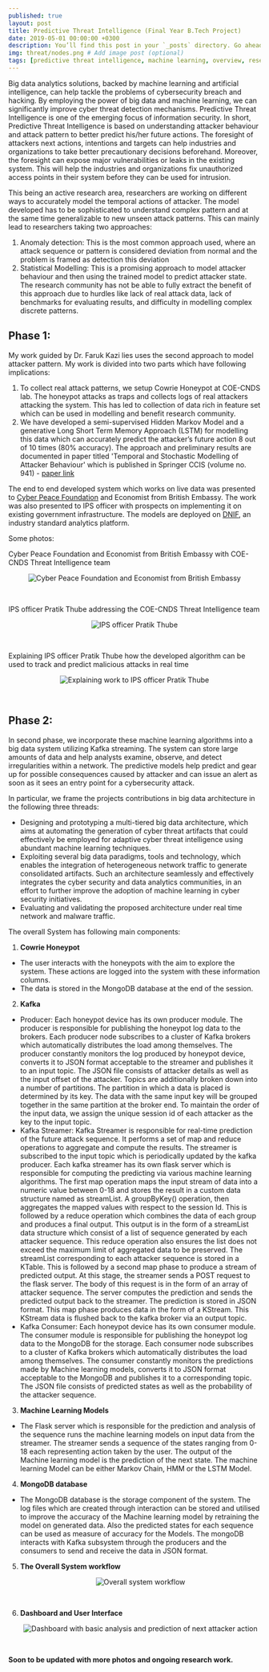 ```yaml
---
published: true
layout: post
title: Predictive Threat Intelligence (Final Year B.Tech Project)
date: 2019-05-01 00:00:00 +0300
description: You’ll find this post in your `_posts` directory. Go ahead and edit it and re-build the site to see your changes. # Add post description (optional)
img: threat/nodes.png # Add image post (optional)
tags: [predictive threat intelligence, machine learning, overview, research paper] # add tag
---
```


Big data analytics solutions, backed by machine learning and artificial intelligence, can help tackle the problems of cybersecurity breach and hacking. By employing the power of big data and machine learning, we can significantly improve cyber threat detection mechanisms. Predictive Threat Intelligence is one of the emerging focus of information security. In short, Predictive Threat Intelligence is based on understanding attacker behaviour and attack pattern to better predict his/her future actions. The foresight of attackers next actions, intentions and targets can help industries and organizations to take better precautionary decisions beforehand. Moreover, the foresight can expose major vulnerabilities or leaks in the existing system. This will help the industries and organizations fix unauthorized access points in their system before they can be used for intrusion. 

This being an active research area, researchers are working on different ways to accurately model the temporal actions of attacker. The model developed has to be sophisticated to understand complex pattern and at the same time generalizable to new unseen attack patterns. This can mainly lead to researchers taking two approaches:
1. Anomaly detection: This is the most common approach used, where an attack sequence or pattern is considered deviation from normal and the problem is framed as detection this deviation
2. Statistical Modelling: This is a promising approach to model attacker behaviour and then using the trained model to predict attacker state. The research community has not be able to fully extract the benefit of this approach due to hurdles like lack of real attack data, lack of benchmarks for evaluating results, and difficulty in modelling complex discrete patterns.

## Phase 1:
My work guided by Dr. Faruk Kazi lies uses the second approach to model attacker pattern. My work is divided into two parts which have following implications:
1. To collect real attack patterns, we setup Cowrie Honeypot at COE-CNDS lab. The honeypot attacks as traps and collects logs of real attackers attacking the system. This has led to collection of data rich in feature set which can be used in modelling and benefit research community.
2. We have developed a semi-supervised Hidden Markov Model and a generative Long Short Term Memory Approach (LSTM) for modelling this data which can accurately predict the attacker’s future action 8 out of 10 times (80% accuracy). The approach and preliminary results are documented in paper titled 'Temporal and Stochastic Modelling of Attacker Behaviour' which is published in Springer CCIS (volume no. 941) - [paper link](https://link.springer.com/chapter/10.1007/978-981-13-3582-2_3)

The end to end developed system which works on live data was presented to [Cyber Peace Foundation](https://www.cyberpeace.org/) and Economist from British Embassy. The work was also presented to IPS officer with prospects on implementing it on existing government infrastructure. The models are deployed on [DNIF](https://dnif.it/), an industry standard analytics platform.

Some photos:

Cyber Peace Foundation and Economist from British Embassy with COE-CNDS Threat Intelligence team
<p align="center">
<img src="{{site.baseurl}}/assets/img/threat/team.jpg" alt="Cyber Peace Foundation and Economist from British Embassy"/>
</p>
<br>

IPS officer Pratik Thube addressing the COE-CNDS Threat Intelligence team
<p align="center">
<img src="{{site.baseurl}}/assets/img/threat/ips3.jpeg" alt="IPS officer Pratik Thube"/>
</p>
<br>

Explaining IPS officer Pratik Thube how the developed algorithm can be used to track and predict malicious attacks in real time
<p align="center">
<img src="{{site.baseurl}}/assets/img/threat/ips_explain.jpeg" alt="Explaining work to IPS officer Pratik Thube"/>
</p>
<br>

## Phase 2:
In second phase, we incorporate these machine learning algorithms into a big data system utilizing Kafka streaming. The system can store large amounts of data and help analysts examine, observe, and detect irregularities within a network. The predictive models help predict and gear up for possible consequences caused by attacker and can issue an alert as soon as it sees an entry point for a cybersecurity attack.

In particular, we frame the projects contributions in big data architecture in the following three threads: 
- Designing and prototyping a multi-tiered big data architecture, which aims at automating the generation of cyber threat artifacts that could effectively be employed for adaptive cyber threat intelligence using abundant machine learning techniques.
- Exploiting several big data paradigms, tools and technology, which enables the integration of heterogeneous network traffic to generate consolidated artifacts. Such an architecture seamlessly and effectively integrates the cyber security and data analytics communities, in an effort to further improve the adoption of machine learning in cyber security initiatives.
- Evaluating and validating the proposed architecture under real time network and malware traffic. 

The overall System has following main components:
1. <b>Cowrie Honeypot </b>
 - The user interacts with the honeypots with the aim to explore the system. These actions are logged into the system with these information columns.
 - The data is stored in the MongoDB database at the end of the session. 
2. <b>Kafka </b>
- Producer: Each honeypot device has its own producer module. The producer is responsible for publishing the honeypot log data to the brokers. Each producer node subscribes to a cluster of Kafka brokers which automatically distributes the load among themselves. The producer constantly monitors the log produced by honeypot device, converts it to JSON format acceptable to the streamer and publishes it to an input topic. The JSON file consists of attacker details as well as the input offset of the attacker. Topics are additionally broken down into a number of partitions. The partition in which a data is placed is determined by its key. The data with the same input key will be grouped together in the same partition at the broker end. To maintain the order of the input data, we assign the unique session id of each attacker as the key to the input topic.
- Kafka Streamer: Kafka Streamer is responsible for real-time prediction of the future attack sequence. It performs a set of map and reduce operations to aggregate and compute the results. The streamer is subscribed to the input topic which is periodically updated by the kafka producer. Each kafka streamer has its own flask server which is responsible for computing the predicting via various machine learning algorithms. The first map operation maps the input stream of data into a numeric value between 0-18 and stores the result in a custom data structure named as streamList. A groupByKey() operation, then aggregates the mapped values with respect to the session Id. This is followed by a reduce operation which combines the data of each group and produces a final output. This output is in the form of a streamList data structure which consist of a list of sequence generated by each attacker sequence. This reduce operation also ensures the list does not exceed the maximum limit of aggregated data to be preserved. The streamList corresponding to each attacker sequence is stored in a KTable. This is followed by a second map phase to produce a stream of predicted output. At this stage, the streamer sends a POST request to the flask server. The body of this request is in the form of an array of attacker sequence. The server computes the prediction and sends the predicted output back to the streamer. The prediction is stored in JSON format. This map phase produces data in the form of a KStream. This KStream data is flushed back to the kafka broker via an output topic. 
- Kafka Consumer: Each honeypot device has its own consumer module. The consumer module is responsible for publishing the honeypot log data to the MongoDB for the storage. Each consumer node subscribes to a cluster of Kafka brokers which automatically distributes the load among themselves. The consumer constantly monitors the predictions made by Machine learning models, converts it to JSON format acceptable to the MongoDB and publishes it to a corresponding topic. The JSON file consists of predicted states as well as the probability of the attacker sequence.

3. <b>Machine Learning Models </b>
 - The Flask server which is responsible for the prediction and analysis of the sequence runs the machine learning models on input data from the streamer. The streamer sends a sequence of the states ranging from 0-18 each representing action taken by the user. The output of the Machine learning model is the prediction of the next state. The machine learning Model can be either Markov Chain, HMM or the LSTM Model.  
4. <b>MongoDB database </b>
 - The MongoDB database is the storage component of the system. The log files which are created through interaction can be stored and utilised to improve the accuracy of the Machine learning model by retraining the model on generated data. Also the predicted states for each sequence can be used as measure of accuracy for the Models. The mongoDB interacts with Kafka subsystem through the producers and the consumers to send and receive the data in JSON format.

5. <b> The Overall System workflow </b>
	<p align="center">
	<img src="{{site.baseurl}}/assets/img/threat/OSA.png" alt="Overall system workflow"/>
	</p>
	<br>

6. <b> Dashboard and User Interface </b>
	<p align="center">
	<img src="{{site.baseurl}}/assets/img/threat/dashboard.png" alt="Dashboard with basic analysis and prediction of next attacker action"/>
	</p>
	<br>

<b> Soon to be updated with more photos and ongoing research work. <b>